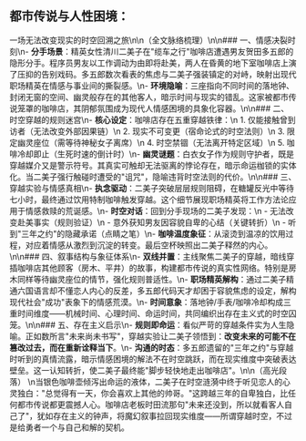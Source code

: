 ## 都市传说与人性困境：
一场无法改变现实的时空回溯之旅\n\n（全文脉络梳理）\n\n### 一、情感决裂时刻\n- **分手场景**：精英女性清川二美子在"缆车之行"咖啡店遭遇男友贺田多五郎的隐形分手。程序员男友以工作调动为由即将赴美，两人在昏黄的地下室咖啡店上演了压抑的告别戏码。多五郎数次看表的焦虑与二美子强装镇定的对峙，映射出现代职场精英在情感与事业间的撕裂感。\n- **环境隐喻**：三座指向不同时间的落地钟、封闭无窗的空间、幽灵般存在的其他客人，暗示时间与现实的错乱。这家被都市传说笼罩的咖啡店，其阴郁氛围成为现代人情感困境的具象化容器。\n\n### 二、时空穿越的规则迷宫\n- **核心设定**：咖啡店存在五重穿越铁律：\n  1. 仅能接触曾到访者（无法改变外部因果链）\n  2. 现实不可变更（宿命论式的时空法则）\n  3. 限定幽灵座位（需等待神秘女子离席）\n  4. 时空禁锢（无法离开特定区域）\n  5. 咖啡冷却即止（生死时速的倒计时）\n- **幽灵谜题**：白衣女子作为规则守护者，既是穿越媒介又是警示符号。其真实可触却无法驱离的悖论存在，暗示命运枷锁的实体化。当二美子强行触碰时遭受的"诅咒"，隐喻违背时空法则的代价。\n\n### 三、穿越实验与情感真相\n- **执念驱动**：二美子突破层层规则阻碍，在糖罐反光中等待七小时，最终通过饮用特制咖啡触发穿越。这个细节展现职场精英将工作方法论应用于情感救赎的荒诞感。\n- **时空对话**：回到分手现场的二美子发现：\n  - 无法改变赴美事实（规则验证）\n  - 意外获知男友因容貌自卑的心结（关键转折）\n  - 听到"三年之约"的隐藏承诺（点睛之笔）\n- **咖啡温度象征**：从滚烫到温凉的饮用过程，对应着情感从激烈到沉淀的转变。最后空杯映照出二美子释然的内心。\n\n### 四、叙事结构与象征体系\n- **双线并置**：主线聚焦二美子的穿越，暗线穿插咖啡店其他顾客（房木、平井）的故事，构建都市传说的真实性网络。特别是房木同样等待幽灵座位的情节，强化规则普适性。\n- **职场精英解构**：通过二美子精通六国语言却不懂恋人内心的反差，多五郎代码天才却困于容貌焦虑的设定，解构现代社会"成功"表象下的情感荒漠。\n- **时间意象**：落地钟/手表/咖啡冷却构成三重时间维度——机械时间、心理时间、命运时间，共同编织出存在主义式的时空囚笼。\n\n### 五、存在主义启示\n- **规则即命运**：看似严苛的穿越条件实为人生隐喻。正如数所言"未来尚未书写"，穿越实验让二美子领悟到：**改变未来的可能不在篡改过去，而在重新诠释当下**。\n- **沟通的时态**：多五郎遗留的"三年之约"与穿越时听到的真情流露，暗示情感困境的解法不在时空跳跃，而在现实维度中突破表达壁垒。这一认知转折，使二美子最终能"脚步轻快地走出咖啡店"。\n\n（高光段落）  \n当银色咖啡壶倾泻出命运的液体，二美子在时空涟漪中终于听见恋人的心灵独白："总觉得有一天，你会喜欢上其他的帅哥。"这跨越三年的自卑独白，比任何都市传说都更震撼人心。咖啡店老板时田流那句"未来还没到，所以就看客人自己了"，犹如存在主义的钟声，将魔幻叙事拉回现实维度——所谓穿越时空，不过是给勇者一个与自己和解的契机。